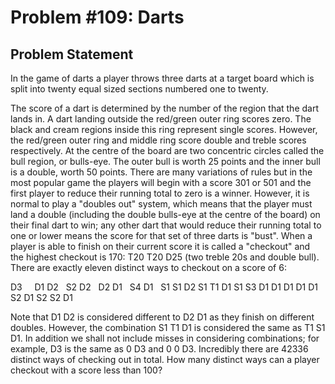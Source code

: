 # Problem #109: Darts 

## Problem Statement 

In the game of darts a player throws three darts at a target board which is split into twenty equal sized sections numbered one to twenty.


The score of a dart is determined by the number of the region that the dart lands in. A dart landing outside the red/green outer ring scores zero. The black and cream regions inside this ring represent single scores. However, the red/green outer ring and middle ring score double and treble scores respectively.
At the centre of the board are two concentric circles called the bull region, or bulls-eye. The outer bull is worth 25 points and the inner bull is a double, worth 50 points.
There are many variations of rules but in the most popular game the players will begin with a score 301 or 501 and the first player to reduce their running total to zero is a winner. However, it is normal to play a "doubles out" system, which means that the player must land a double (including the double bulls-eye at the centre of the board) on their final dart to win; any other dart that would reduce their running total to one or lower means the score for that set of three darts is "bust".
When a player is able to finish  on their current score it is called a "checkout" and the highest checkout is 170: T20 T20 D25 (two treble 20s and double bull).
There are exactly eleven distinct ways to checkout on a score of 6:

D3
 
 
D1
D2
 
S2
D2
 
D2
D1
 
S4
D1
 
S1
S1
D2
S1
T1
D1
S1
S3
D1
D1
D1
D1
D1
S2
D1
S2
S2
D1

Note that D1 D2 is considered different to D2 D1 as they finish on different doubles. However, the combination S1 T1 D1 is considered the same as T1 S1 D1.
In addition we shall not include misses in considering combinations; for example, D3 is the same as 0 D3 and 0 0 D3.
Incredibly there are 42336 distinct ways of checking out in total.
How many distinct ways can a player checkout with a score less than 100?
